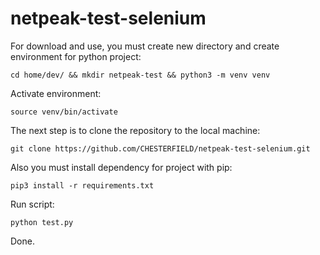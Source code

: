 # netpeak-test-selenium

For download and use, you must create new directory and create environment for python project:
```
cd home/dev/ && mkdir netpeak-test && python3 -m venv venv
```

Activate environment:
```
source venv/bin/activate
```

The next step is to clone the repository to the local machine:
```
git clone https://github.com/CHESTERFIELD/netpeak-test-selenium.git
```

Also you must install dependency for project with pip:
```
pip3 install -r requirements.txt
```

Run script:
```
python test.py
``` 
Done.
